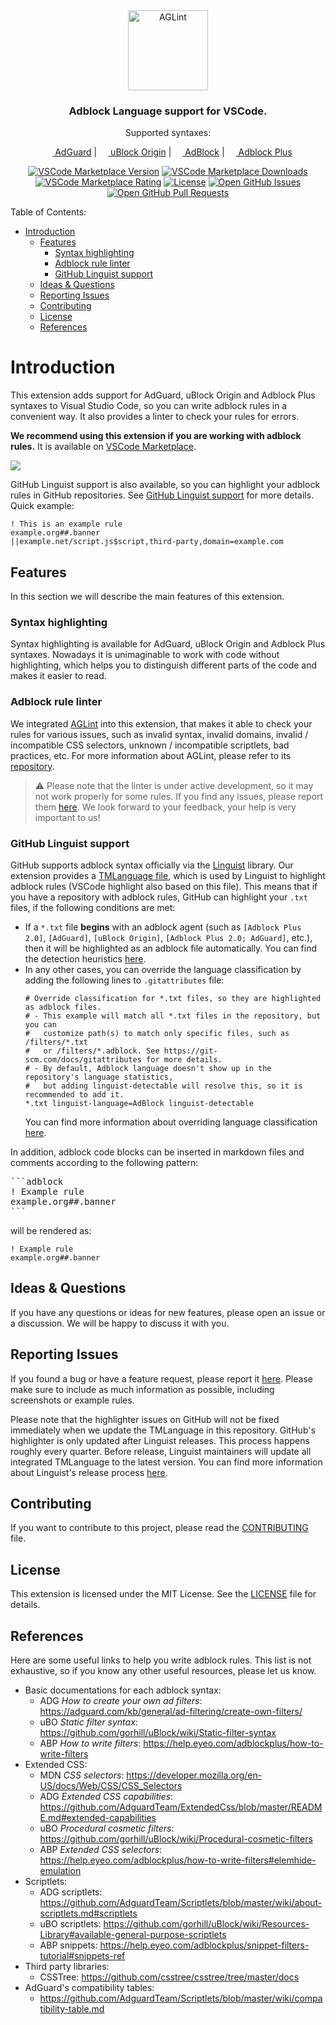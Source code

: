 &nbsp;

<p align="center">
    <img alt="AGLint" src="https://cdn.adguard.com/website/github.com/AGLint/aglint_512x512.png" width="128px">
</p>
<h3 align="center">Adblock Language support for VSCode.</h3>
<p align="center">
    Supported syntaxes:
</p>
<p align="center">
    <a href="https://adguard.com/"><img src="https://cdn.adguard.com/website/github.com/AGLint/adg_logo_128x128.png" width="14px"> AdGuard</a> |
    <a href="https://github.com/gorhill/uBlock"><img src="https://cdn.adguard.com/website/github.com/AGLint/ubo_logo_128x128.png" width="14px"> uBlock Origin</a> |
    <a href="https://getadblock.com"><img src="https://cdn.adguard.com/website/github.com/AGLint/ab_logo_128x128.png" width="14px"> AdBlock</a> |
    <a href="https://adblockplus.org/"><img src="https://cdn.adguard.com/website/github.com/AGLint/abp_logo_128x128.png" width="14px"> Adblock Plus</a>
</p>

<p align="center">
    <a href="https://marketplace.visualstudio.com/items?itemName=adguard.adblock"><img src="https://img.shields.io/visual-studio-marketplace/v/adguard.adblock" alt="VSCode Marketplace Version" /></a>
    <a href="https://marketplace.visualstudio.com/items?itemName=adguard.adblock"><img src="https://img.shields.io/visual-studio-marketplace/d/adguard.adblock" alt="VSCode Marketplace Downloads" /></a>
    <a href="https://marketplace.visualstudio.com/items?itemName=adguard.adblock"><img src="https://img.shields.io/visual-studio-marketplace/r/adguard.adblock" alt="VSCode Marketplace Rating" /></a>
    <a href="https://github.com/AdguardTeam/VscodeAdblockSyntax/blob/master/LICENSE.md"><img src="https://img.shields.io/github/license/AdguardTeam/VscodeAdblockSyntax" alt="License" /></a>
    <a href="https://github.com/AdguardTeam/VscodeAdblockSyntax/issues"><img src="https://img.shields.io/github/issues/AdguardTeam/VscodeAdblockSyntax" alt="Open GitHub Issues" /></a>
    <a href="https://github.com/AdguardTeam/VscodeAdblockSyntax/pulls"><img src="https://img.shields.io/github/issues-pr/AdguardTeam/VscodeAdblockSyntax" alt="Open GitHub Pull Requests" /></a>
</p>

Table of Contents:

- [Introduction](#introduction)
  - [Features](#features)
    - [Syntax highlighting](#syntax-highlighting)
    - [Adblock rule linter](#adblock-rule-linter)
    - [GitHub Linguist support](#github-linguist-support)
  - [Ideas \& Questions](#ideas--questions)
  - [Reporting Issues](#reporting-issues)
  - [Contributing](#contributing)
  - [License](#license)
  - [References](#references)

# Introduction

This extension adds support for AdGuard, uBlock Origin and Adblock Plus syntaxes
to Visual Studio Code, so you can write adblock rules in a convenient way. It
also provides a linter to check your rules for errors.

**We recommend using this extension if you are working with adblock rules.** It
is available on [VSCode Marketplace][vscodemarket].

<a href="https://cdn.adtidy.org/website/github.com/VscodeAdblockSyntax/screenshot.png">
    <img src="https://cdn.adtidy.org/website/github.com/VscodeAdblockSyntax/screenshot.png?mw=800" />
</a>

GitHub Linguist support is also available, so you can highlight your adblock
rules in GitHub repositories. See [GitHub Linguist support](#github-linguist-support)
for more details. Quick example:

```adblock
! This is an example rule
example.org##.banner
||example.net/script.js$script,third-party,domain=example.com
```

[vscodemarket]: https://marketplace.visualstudio.com/items?itemName=adguard.adblock

## Features

In this section we will describe the main features of this extension.

### Syntax highlighting

Syntax highlighting is available for AdGuard, uBlock Origin and Adblock Plus
syntaxes. Nowadays it is unimaginable to work with code without highlighting,
which helps you to distinguish different parts of the code and makes it easier
to read.

### Adblock rule linter

We integrated [AGLint][aglint] into this
extension, that makes it able to check your rules for various issues, such as
invalid syntax, invalid domains, invalid / incompatible CSS selectors,
unknown / incompatible scriptlets, bad practices, etc. For more information
about AGLint, please refer to its [repository][aglint].

> :warning: Please note that the linter is under active development, so it may
> not work properly for some rules. If you find any issues, please report them
> [here][aglintissues]. We look forward to your feedback, your help is very
> important to us!

[aglint]: https://github.com/AdguardTeam/AGLint
[aglintissues]: https://github.com/AdguardTeam/AGLint/issues

### GitHub Linguist support

GitHub supports adblock syntax officially via the [Linguist][linguist] library.
Our extension provides a [TMLanguage file][tmlanguagefile], which is used by
Linguist to highlight adblock rules (VSCode highlight also based on this file).
This means that if you have a repository with adblock rules, GitHub can
highlight your `.txt` files, if the following conditions are met:

- If a `*.txt` file **begins** with an adblock agent (such as
  `[Adblock Plus 2.0]`, `[AdGuard]`, `[uBlock Origin]`,
  `[Adblock Plus 2.0; AdGuard]`, etc.), then it will be highlighted as an
  adblock file automatically. You can find the detection heuristics
  [here][linguistheur].
- In any other cases, you can override the language classification by adding
  the following lines to `.gitattributes` file:
  ```gitattributes
  # Override classification for *.txt files, so they are highlighted as adblock files.
  # - This example will match all *.txt files in the repository, but you can
  #   customize path(s) to match only specific files, such as /filters/*.txt
  #   or /filters/*.adblock. See https://git-scm.com/docs/gitattributes for more details.
  # - By default, Adblock language doesn't show up in the repository's language statistics,
  #   but adding linguist-detectable will resolve this, so it is recommended to add it.
  *.txt linguist-language=AdBlock linguist-detectable
  ```
  You can find more information about overriding language classification
  [here][linguistoverride].

In addition, adblock code blocks can be inserted in markdown files and comments according to the following pattern:

<pre>
```adblock
! Example rule
example.org##.banner
```
</pre>

will be rendered as:

```adblock
! Example rule
example.org##.banner
```

[linguist]: https://github.com/github/linguist
[tmlanguagefile]: https://github.com/AdguardTeam/VscodeAdblockSyntax/blob/master/syntaxes/adblock.tmLanguage.json
[linguistheur]: https://github.com/github/linguist/blob/c1c34e5260797b4d598f5ec76f19723bfc5a1894/lib/linguist/heuristics.yml#L708-L728
[linguistoverride]: https://github.com/github/linguist/blob/master/docs/overrides.md

## Ideas & Questions

If you have any questions or ideas for new features, please open an issue or
a discussion. We will be happy to discuss it with you.

## Reporting Issues

If you found a bug or have a feature request, please report it [here][issues].
Please make sure to include as much information as possible, including
screenshots or example rules.

Please note that the highlighter issues on GitHub will not be fixed immediately
when we update the TMLanguage in this repository. GitHub's highlighter is only
updated after Linguist releases. This process happens roughly every quarter.
Before release, Linguist maintainers will update all integrated TMLanguage to
the latest version. You can find more information about Linguist's release
process [here][linguistrelease].

[issues]: https://github.com/AdguardTeam/VscodeAdblockSyntax/issues
[linguistrelease]: https://github.com/github/linguist/blob/master/docs/releasing.md

## Contributing

If you want to contribute to this project, please read the
[CONTRIBUTING][contributing] file.

[contributing]: https://github.com/AdguardTeam/VscodeAdblockSyntax/blob/master/CONTRIBUTING.md

## License

This extension is licensed under the MIT License. See the [LICENSE][license]
file for details.

[license]: https://github.com/AdguardTeam/VscodeAdblockSyntax/blob/master/LICENSE.md

## References

Here are some useful links to help you write adblock rules. This list is not
exhaustive, so if you know any other useful resources, please let us know.

- Basic documentations for each adblock syntax:
  - ADG _How to create your own ad filters_: https://adguard.com/kb/general/ad-filtering/create-own-filters/
  - uBO _Static filter syntax_: https://github.com/gorhill/uBlock/wiki/Static-filter-syntax
  - ABP _How to write filters_: https://help.eyeo.com/adblockplus/how-to-write-filters
- Extended CSS:
  - MDN _CSS selectors_: https://developer.mozilla.org/en-US/docs/Web/CSS/CSS_Selectors
  - ADG _Extended CSS capabilities_: https://github.com/AdguardTeam/ExtendedCss/blob/master/README.md#extended-capabilities
  - uBO _Procedural cosmetic filters_: https://github.com/gorhill/uBlock/wiki/Procedural-cosmetic-filters
  - ABP _Extended CSS selectors_: https://help.eyeo.com/adblockplus/how-to-write-filters#elemhide-emulation
- Scriptlets:
  - ADG scriptlets: https://github.com/AdguardTeam/Scriptlets/blob/master/wiki/about-scriptlets.md#scriptlets
  - uBO scriptlets: https://github.com/gorhill/uBlock/wiki/Resources-Library#available-general-purpose-scriptlets
  - ABP snippets: https://help.eyeo.com/adblockplus/snippet-filters-tutorial#snippets-ref
- Third party libraries:
  - CSSTree: https://github.com/csstree/csstree/tree/master/docs
- AdGuard's compatibility tables:
  - https://github.com/AdguardTeam/Scriptlets/blob/master/wiki/compatibility-table.md

